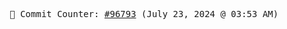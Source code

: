 <p align="center">
    <samp>
        📮 Commit Counter: <a href="https://github.com/Javascript-void0/Javascript-void0/commits/main">#96793</a> (July 23, 2024 @ 03:53 AM)
    </samp>
</p>